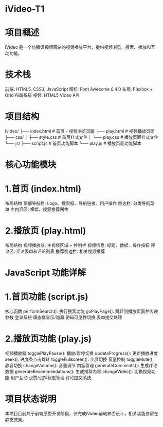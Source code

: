 # iVideo-T1

# 项目概述
iVideo 是一个仿腾讯视频网站的视频播放平台，提供视频浏览、搜索、播放和互动功能。

# 技术栈
前端: HTML5, CSS3, JavaScript
图标: Font Awesome 6.4.0
布局: Flexbox + Grid 布局系统
视频: HTML5 Video API

# 项目结构
ivideo/
├── index.html             # 首页 - 视频浏览页面
├── play.html              # 视频播放页面
├── css/
│   ├── style.css          # 首页样式文件
│   └── play.css           # 播放页面样式文件
└── js/
    ├── script.js          # 首页功能脚本
    └── play.js            # 播放页面功能脚本

# 核心功能模块
# 1.首页 (index.html) 
布局结构
顶部导航栏: Logo、搜索框、导航链接、用户操作
侧边栏: 分类导航菜单
主内容区: 横幅、视频推荐网格
# 2.播放页 (play.html)
布局结构
视频播放器: 主视频区域 + 控制栏
视频信息: 标题、数据、操作按钮
评论区: 评论表单和评论列表
推荐侧边栏: 相关视频推荐

# JavaScript 功能详解
# 1.首页功能 (script.js)
核心函数
    performSearch(): 执行搜索功能
    goPlayPage(): 跳转到播放页面并传递参数
登录系统
    模态框显示/隐藏
    密码可见性切换
    表单提交处理
# 2.播放页功能 (play.js)
视频播放器
    togglePlayPause(): 播放/暂停切换
    updateProgress(): 更新播放进度
    seek(): 进度条点击跳转
    toggleFullscreen(): 全屏切换
音量控制
    toggleMute(): 静音切换
    changeVolume(): 音量调节
内容管理
    generateComments(): 生成评论数据
    generateRecommendations(): 生成推荐内容
    changeVideo(): 切换视频功能
用户互动
    点赞/点踩状态管理
    评论提交系统

# 项目状态说明
本项目目前处于前端原型开发阶段，仅完成iVideo前端界面设计，相关功能停留在静态效果。
